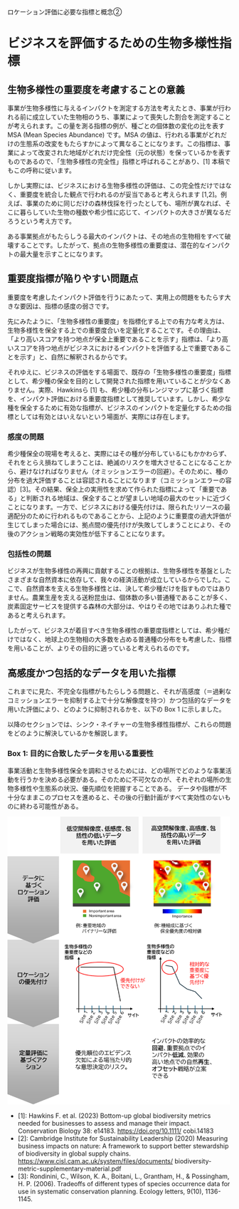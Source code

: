 ロケーション評価に必要な指標と概念②

# ビジネスを評価するための生物多様性指標

## 生物多様性の重要度を考慮することの意義

事業が生物多様性に与えるインパクトを測定する方法を考えたとき、事業が行われる前に成立していた生物相のうち、事業によって喪失した割合を測定することが考えられます。この量を測る指標の例が、種ごとの個体数の変化の比を表す MSA (Mean Species Abundance) です。MSA の値は、行われる事業がどれだけの生態系の改変をもたらすかによって異なることになります。この指標は、事業によって改変された地域がどれだけ完全性（元の状態）を保っているかを表すものであるので、「生物多様性の完全性」指標と呼ばれることがあり、[1] 本稿でもこの呼称に従います。  

しかし実際には、ビジネスにおける生物多様性の評価は、この完全性だけではなく、重要度を統合した観点で行われるのが妥当であると考えられます [1,2]。例えば、事業のために同じだけの森林伐採を行ったとしても、場所が異なれば、そこに暮らしていた生物の種数や希少性に応じて、インパクトの大きさが異なるだろうという考え方です。  

ある事業拠点がもたらしうる最大のインパクトは、その地点の生物相をすべて破壊することです。したがって、拠点の生物多様性の重要度は、潜在的なインパクトの最大量を示すことになります。


## 重要度指標が陥りやすい問題点

重要度を考慮したインパクト評価を行うにあたって、実用上の問題をもたらす大きな要因は、指標の感度の弱さです。

先にみたように、「生物多様性の重要度」を指標化する上での有力な考え方は、生物多様性を保全する上での重要度合いを定量化することです。その理由は、「より高いスコアを持つ地点が保全上重要であることを示す」指標は、「より高いスコアを持つ地点がビジネスにおけるインパクトを評価する上で重要であることを示す」と、自然に解釈されるからです。  

それゆえに、ビジネスの評価をする場面で、既存の「生物多様性の重要度」指標として、希少種の保全を目的として開発された指標を用いていることが少なくありません。実際、Hawkinsら [1] も、希少種の分布レンジマップに基づく指標を、インパクト評価における重要度指標として推奨しています。しかし、希少な種を保全するために有効な指標が、ビジネスのインパクトを定量化するための指標としては有効とはいえないという場面が、実際には存在します。  

### 感度の問題

希少種保全の現場を考えると、実際にはその種が分布しているにもかかわらず、それをとらえ損ねてしまうことは、絶滅のリスクを増大させることになることから、避けなければなりません（オミッションエラーの回避）。そのために、種の分布を過大評価することは容認されることになります（コミッションエラーの容認）[3]。その結果、保全上の実用性を求めて作られた指標によって「重要である」と判断される地域は、保全することが望ましい地域の最大のセットに近づくことになります。一方で、ビジネスにおける優先付けは、限られたリソースの最適配分のために行われるものであることから、上記のように重要度の過大評価が生じてしまった場合には、拠点間の優先付けが失敗してしまうことにより、その後のアクション戦略の実効性が低下することになります。

### 包括性の問題

ビジネスが生物多様性の再興に貢献することの根拠は、生物多様性を基盤としたさまざまな自然資本に依存して、我々の経済活動が成立しているからでした。ここで、自然資本を支える生物多様性とは、決して希少種だけを指すものではありません。農業生産を支える送粉昆虫は、個体数の多い普通種であることが多く、炭素固定サービスを提供する森林の大部分は、やはりその地ではありふれた種であると考えられます。  

したがって、ビジネスが着目すべき生物多様性の重要度指標としては、希少種だけではなく、地球上の生物相の大多数を占める普通種の分布をも考慮した、指標を用いることが、よりその目的に適っていると考えられるのです。

## 高感度かつ包括的なデータを用いた指標

これまでに見た、不完全な指標がもたらしうる問題と、それが高感度（＝過剰なコミッションエラーを抑制する上で十分な解像度を持つ）かつ包括的なデータを用いた評価により、どのように抑制されるかを、以下の Box 1 に示しました。  

以降のセクションでは、シンク・ネイチャーの生物多様性指標が、これらの問題をどのように解決しているかを解説します。


### Box 1: 目的に合致したデータを用いる重要性

事業活動と生物多様性保全を調和させるためには、どの場所でどのような事業活動を行うかを決める必要がある。そのために不可欠なのが、それぞれの場所の生物多様性や生態系の状況、優先順位を把握することである。
データや指標が不十分なままこのプロセスを進めると、その後の行動計画がすべて実効性のないものに終わる可能性がある。  

<img src="images/05_datareso.png" alt="gbnat" width="500">





- [1]: Hawkins F. et al. (2023) Bottom-up global biodiversity metrics needed for businesses to assess and manage their impact. Conservation Biology 38:  e14183. https://doi.org/10.1111/
cobi.14183
- [2]: Cambridge Institute for Sustainability Leadership (2020) Measuring business impacts on nature: A framework to support better stewardship of biodiversity in global supply chains. https://www.cisl.cam.ac.uk/system/files/documents/
biodiversity-metric-supplementary-material.pdf
- [3]: Rondinini, C., Wilson, K. A., Boitani, L., Grantham, H., & Possingham, H. P. (2006). Tradeoffs of different types of species occurrence data for use in systematic conservation planning. Ecology letters, 9(10), 1136-1145.